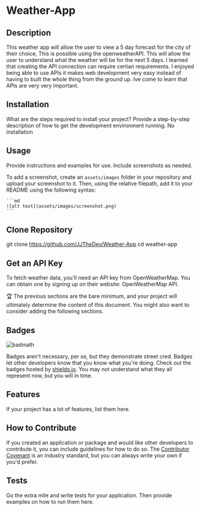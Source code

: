 # Weather-App

## Description

This weather app will allow the user to view a 5 day forecast for the city of their choice, This is possible using the 
openweatherAPI. 
This will allow the user to understand what the weather will be for the next 5 days.
I learned that creating the API connection can require certian requirements. I enjoyed being able to use APIs it makes web development very easy instead of having to built the whole thing from the ground up. Ive come to learn that APIs are very very important. 

## Installation

What are the steps required to install your project? Provide a step-by-step description of how to get the development environment running.
No installation 

## Usage

Provide instructions and examples for use. Include screenshots as needed.

To add a screenshot, create an `assets/images` folder in your repository and upload your screenshot to it. Then, using the relative filepath, add it to your README using the following syntax:

    ```md
    ![alt text](assets/images/screenshot.png)
    ```

## Clone Repository

git clone https://github.com/JJTheDev/Weather-App
cd weather-app

## Get an API Key
To fetch weather data, you'll need an API key from OpenWeatherMap. You can obtain one by signing up on their website: OpenWeatherMap API.

🏆 The previous sections are the bare minimum, and your project will ultimately determine the content of this document. You might also want to consider adding the following sections.

## Badges

![badmath](https://img.shields.io/github/languages/top/lernantino/badmath)

Badges aren't necessary, per se, but they demonstrate street cred. Badges let other developers know that you know what you're doing. Check out the badges hosted by [shields.io](https://shields.io/). You may not understand what they all represent now, but you will in time.

## Features

If your project has a lot of features, list them here.

## How to Contribute

If you created an application or package and would like other developers to contribute it, you can include guidelines for how to do so. The [Contributor Covenant](https://www.contributor-covenant.org/) is an industry standard, but you can always write your own if you'd prefer.

## Tests

Go the extra mile and write tests for your application. Then provide examples on how to run them here.